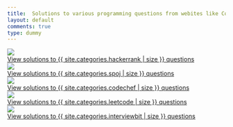 ```yaml
---
title:  Solutions to various programming questions from webites like Codechef, HackerRank, Spoj and LeetCode
layout: default
comments: true
type: dummy
---
```


<div class="ui hidden divider"></div>
<div class="ui two column grid center aligned">
  <div class="column">
      <a class="ui item medium image" href="{% post_url 1979-01-01-hackerrank %}" title="View solutions to {{ site.categories.hackerrank | size }} questions">
          <image src="/static/images/hackerrank.png"/>
      </a>
      <br/>
      <a class="ui item" href="{% post_url 1979-01-01-hackerrank %}">
          View solutions to {{ site.categories.hackerrank | size }} questions
      </a>
  </div>
  <div class="column">
      <a class="ui item medium image" href="{% post_url 1979-01-01-spoj %}" title="View solutions to {{ site.categories.spoj | size }} questions">
          <image src="/static/images/spoj.png"/>
      </a>
      <br/>
      <a class="ui item medium image" href="{% post_url 1979-01-01-spoj %}">
          View solutions to {{ site.categories.spoj | size }} questions
      </a>
  </div>
  <div class="column">
      <a class="ui item medium image" href="{% post_url 1979-01-01-codechef %}" title="View solutions to {{ site.categories.codechef | size }} questions">
          <image src="/static/images/codechef.png"/>
      </a>
      <br/>
      <a class="ui item medium image" href="{% post_url 1979-01-01-codechef %}">
          View solutions to {{ site.categories.codechef | size }} questions
      </a>
  </div>
  <div class="column">
      <a class="ui item medium image" href="{% post_url 1979-01-01-leetcode %}" title="View solutions to {{ site.categories.leetcode | size }} questions">
          <image src="/static/images/leetcode.jpg"/>
      </a>
      <br/>
      <a class="ui item medium image" href="{% post_url 1979-01-01-leetcode %}">
          View solutions to {{ site.categories.leetcode | size }} questions
      </a>
  </div>
  <div class="column">
      <a class="ui item medium image" href="{% post_url 1979-01-01-interviewbit %}" title="View solutions to {{ site.categories.interviewbit | size }} questions">
          <image src="/static/images/interviewbit.jpg"/>
      </a>
      <br/>
      <a class="ui item medium image" href="{% post_url 1979-01-01-interviewbit %}">
          View solutions to {{ site.categories.interviewbit | size }} questions
      </a>
  </div>
</div>
